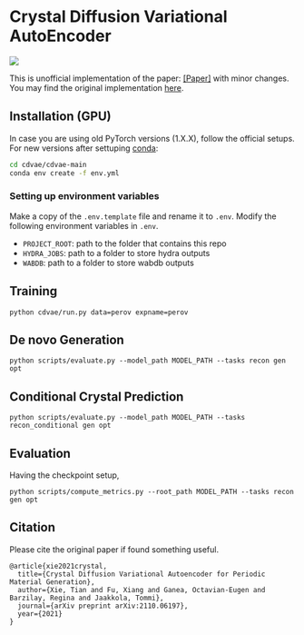 # Crystal Diffusion Variational AutoEncoder

<p align="cdvae/cdvae-main/center">
  <img src="assets/arch.png" /> 
</p>


This is unofficial implementation of the paper: [[Paper]](https://arxiv.org/abs/2110.06197) with minor changes. You may find the original implementation [here](https://github.com/txie-93/cdvae).

## Installation (GPU)
In case you are using old PyTorch versions (1.X.X), follow the official setups. For new versions after settuping [conda](https://conda.io/docs/index.html):
```bash
cd cdvae/cdvae-main
conda env create -f env.yml
```
### Setting up environment variables

Make a copy of the `.env.template` file and rename it to `.env`. Modify the following environment variables in `.env`.

- `PROJECT_ROOT`: path to the folder that contains this repo
- `HYDRA_JOBS`: path to a folder to store hydra outputs
- `WABDB`: path to a folder to store wabdb outputs

## Training
```
python cdvae/run.py data=perov expname=perov
```

## De novo Generation
```
python scripts/evaluate.py --model_path MODEL_PATH --tasks recon gen opt
```

## Conditional Crystal Prediction

```
python scripts/evaluate.py --model_path MODEL_PATH --tasks recon_conditional gen opt
```

## Evaluation
Having the checkpoint setup, 

```
python scripts/compute_metrics.py --root_path MODEL_PATH --tasks recon gen opt
```
## Citation
Please cite the original paper if found something useful.
```
@article{xie2021crystal,
  title={Crystal Diffusion Variational Autoencoder for Periodic Material Generation},
  author={Xie, Tian and Fu, Xiang and Ganea, Octavian-Eugen and Barzilay, Regina and Jaakkola, Tommi},
  journal={arXiv preprint arXiv:2110.06197},
  year={2021}
}
```
